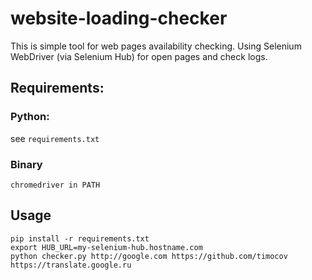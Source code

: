 # website-loading-checker
This is simple tool for web pages availability checking.
Using Selenium WebDriver (via Selenium Hub) for open pages and check logs.

## Requirements:
### Python:
see `requirements.txt`

### Binary
```
chromedriver in PATH
```

## Usage
```
pip install -r requirements.txt
export HUB_URL=my-selenium-hub.hostname.com
python checker.py http://google.com https://github.com/timocov https://translate.google.ru
```
